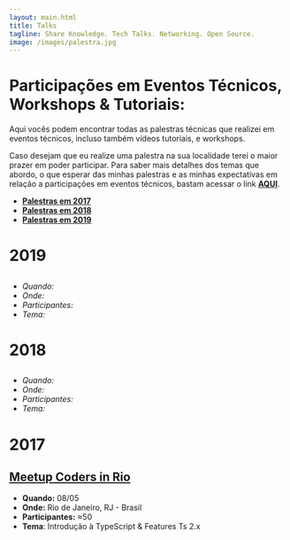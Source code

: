```yaml
---
layout: main.html
title: Talks
tagline: Share Knowledge. Tech Talks. Networking. Open Source.
image: /images/palestra.jpg
---
```


# Participações em Eventos Técnicos, Workshops & Tutoriais:

Aqui vocês podem encontrar todas as palestras técnicas que realizei em eventos técnicos, incluso também vídeos tutoriais, e workshops.

Caso desejam que eu realize uma palestra na sua localidade terei o maior prazer em poder participar. Para saber mais detalhes dos temas que abordo, o que esperar das minhas palestras e as minhas expectativas em relação a participações em eventos técnicos, bastam acessar o link **[AQUI](https://github.com/glaucia86/presenter-glaucia-lemos)**.

- **[Palestras em 2017](#2017)**
- **[Palestras em 2018](#2018)**
- **[Palestras em 2019](#2019)**

# 2019

## []()
* *Quando:*
* *Onde:* 
* *Participantes:*
* *Tema:*

# 2018

## []()
* *Quando:*
* *Onde:* 
* *Participantes:*
* *Tema:*

# 2017

## [Meetup Coders in Rio](https://www.meetup.com/pt-BR/Coders-in-Rio/events/239222050/)
* **Quando:** 08/05
* **Onde:** Rio de Janeiro, RJ - Brasil
* **Participantes:** ≈50  
* **Tema**: Introdução à TypeScript & Features Ts 2.x

